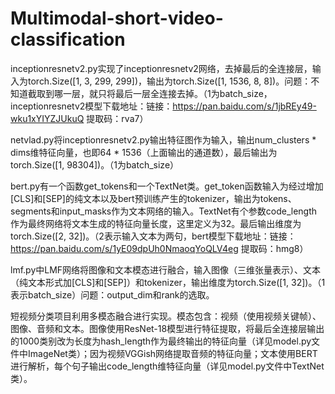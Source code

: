 # Multimodal-short-video-classification

inceptionresnetv2.py实现了inceptionresnetv2网络，去掉最后的全连接层，输入为torch.Size([1, 3, 299, 299])，输出为torch.Size([1, 1536, 8, 8])。问题：不知道截取到哪一层，就只将最后一层全连接去掉。（1为batch_size，inceptionresnetv2模型下载地址：链接：https://pan.baidu.com/s/1jbREy49-wku1xYIYZJUkuQ 提取码：rva7）

netvlad.py将inceptionresnetv2.py输出特征图作为输入，输出num_clusters * dims维特征向量，也即64 * 1536（上面输出的通道数），最后输出为torch.Size([1, 98304])。（1为batch_size）

bert.py有一个函数get_tokens和一个TextNet类。get_token函数输入为经过增加[CLS]和[SEP]的纯文本以及bert预训练产生的tokenizer，输出为tokens、segments和input_masks作为文本网络的输入。TextNet有个参数code_length作为最终网络将文本生成的特征向量长度，这里定义为32。最后输出维度为torch.Size([2, 32])。（2表示输入文本为两句，bert模型下载地址：链接：https://pan.baidu.com/s/1yE09dpUh0NmaoqYoQLV4eg 提取码：hmg8）

lmf.py中LMF网络将图像和文本模态进行融合，输入图像（三维张量表示）、文本（纯文本形式加[CLS]和[SEP]）和tokenizer，输出维度为torch.Size([1, 32])。（1表示batch_size）问题：output_dim和rank的选取。

短视频分类项目利用多模态融合进行实现。模态包含：视频（使用视频关键帧）、图像、音频和文本。图像使用ResNet-18模型进行特征提取，将最后全连接层输出的1000类别改为长度为hash_length作为最终输出的特征向量（详见model.py文件中ImageNet类）；因为视频VGGish网络提取音频的特征向量；文本使用BERT进行解析，每个句子输出code_length维特征向量（详见model.py文件中TextNet类）。
